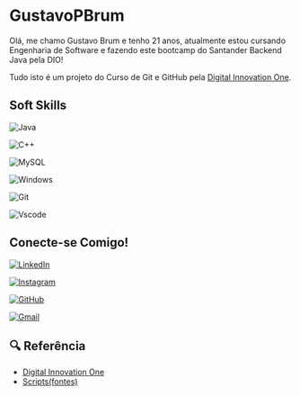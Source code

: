 # GustavoPBrum

Olá, me chamo Gustavo Brum e  tenho 21 anos, atualmente estou cursando Engenharia de Software e fazendo este bootcamp do Santander Backend Java pela DIO!

Tudo isto é um projeto do Curso de Git e GitHub pela [Digital Innovation One](https://web.dio.me/course/versionamento-de-codigo-com-git-e-github/learning/599dd3dd-d189-474f-a55c-22f37b4472da?back=/track/santander-2024-backend-com-java&tab=undefined&moduleId=undefined).

## Soft Skills

![Java](https://img.shields.io/badge/java-%23ED8B00.svg?style=for-the-badge&logo=openjdk&logoColor=white)

![C++](https://img.shields.io/badge/C%2B%2B-00599C?style=for-the-badge&logo=c%2B%2B&logoColor=white)

![MySQL](https://img.shields.io/badge/MySQL-00000F?style=for-the-badge&logo=mysql&logoColor=white)

![Windows](https://img.shields.io/badge/Windows-000?style=for-the-badge&logo=windows&logoColor=2CA5E0)

![Git](https://img.shields.io/badge/GIT-E44C30?style=for-the-badge&logo=git&logoColor=white)

![Vscode](https://img.shields.io/badge/Vscode-007ACC?style=for-the-badge&logo=visual-studio-code&logoColor=white)


## Conecte-se Comigo!

[![LinkedIn](https://img.shields.io/badge/LinkedIn-0077B5?style=for-the-badge&logo=linkedin&logoColor=white)](https://www.linkedin.com/in/gustavo-pereira-brum-42671b241/)

[![Instagram](https://img.shields.io/badge/-Instagram-%23E4405F?style=for-the-badge&logo=instagram&logoColor=white)](https://www.instagram.com/gustavopereirabrum/)

[![GitHub](https://img.shields.io/badge/GitHub-100000?style=for-the-badge&logo=github&logoColor=white)](https://github.com/GustavoPBrum)

[![Gmail](https://img.shields.io/badge/Gmail-333333?style=for-the-badge&logo=gmail&logoColor=red)](mailto:brumtavo@gmail.com)



## 🔍 Referência

- [Digital Innovation One](https://www.dio.me/)
- [Scripts(fontes)](https://github.com/digitalinnovationone/dio-lab-open-source/tree/main/utils)

